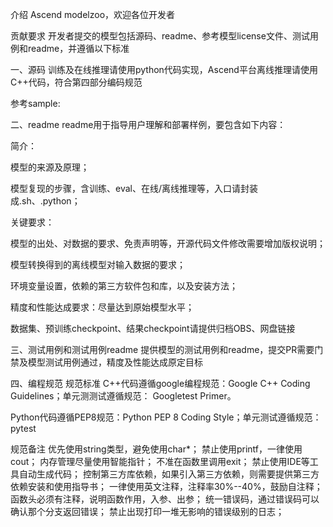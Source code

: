 介绍
Ascend modelzoo，欢迎各位开发者

贡献要求
开发者提交的模型包括源码、readme、参考模型license文件、测试用例和readme，并遵循以下标准

一、源码
训练及在线推理请使用python代码实现，Ascend平台离线推理请使用C++代码，符合第四部分编码规范

参考sample:

二、readme
readme用于指导用户理解和部署样例，要包含如下内容：

简介：

模型的来源及原理；

模型复现的步骤，含训练、eval、在线/离线推理等，入口请封装成.sh、.python；

关键要求：

模型的出处、对数据的要求、免责声明等，开源代码文件修改需要增加版权说明；

模型转换得到的离线模型对输入数据的要求；

环境变量设置，依赖的第三方软件包和库，以及安装方法；

精度和性能达成要求：尽量达到原始模型水平；

数据集、预训练checkpoint、结果checkpoint请提供归档OBS、网盘链接

三、测试用例和测试用例readme
提供模型的测试用例和readme，提交PR需要门禁及模型测试用例通过，精度及性能达成原定目标

四、编程规范
规范标准
C++代码遵循google编程规范：Google C++ Coding Guidelines；单元测测试遵循规范： Googletest Primer。

Python代码遵循PEP8规范：Python PEP 8 Coding Style；单元测试遵循规范： pytest

规范备注
优先使用string类型，避免使用char*；
禁止使用printf，一律使用cout；
内存管理尽量使用智能指针；
不准在函数里调用exit；
禁止使用IDE等工具自动生成代码；
控制第三方库依赖，如果引入第三方依赖，则需要提供第三方依赖安装和使用指导书；
一律使用英文注释，注释率30%--40%，鼓励自注释；
函数头必须有注释，说明函数作用，入参、出参；
统一错误码，通过错误码可以确认那个分支返回错误；
禁止出现打印一堆无影响的错误级别的日志；